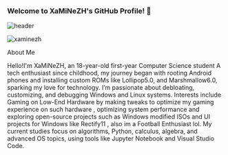 ### Welcome to XaMiNeZH's GitHub Profile! 👋

![header](https://github.com/XaMiNeZH/xaminezh/assets/83660369/93f27e5d-ff69-46cb-b78f-1584ca183925)


<p align="left"> <img src="https://komarev.com/ghpvc/?username=xaminezh&label=Profile%20views&color=0e75b6&style=flat" alt="xaminezh" /> </p>
About Me

Hello!I'm XaMiNeZH, an 18-year-old first-year Computer Science student  A tech enthusiast since childhood, my journey began with rooting Android phones and installing custom ROMs like Lollipop5.0, and Marshmallow6.0, sparking my love for technology. I’m passionate about debloating, customizing, and debugging Windows and Linux systems. Interests include Gaming on Low-End Hardware by making tweaks to optimize my gaming experience on such hardware , optimizing system performance and exploring open-source projects such as Windows modified ISOs and UI projects for Windows like Rectify11 , also im a Football Enthusiast lol. My current studies focus on algorithms, Python, calculus, algebra, and advanced OS topics, using tools like Jupyter Notebook and Visual Studio Code.

<!--
**XaMiNeZH/xaminezh** is a ✨ _special_ ✨ repository because its `README.md` (this file) appears on your GitHub profile.
